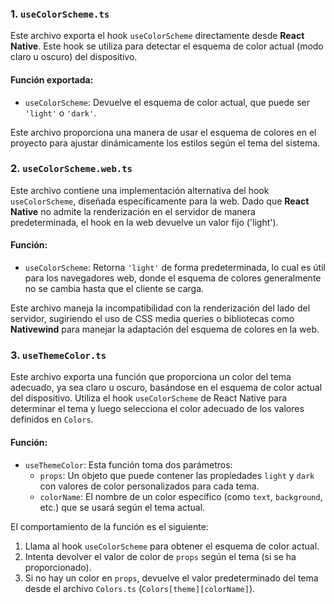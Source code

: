 ### 1. `useColorScheme.ts`

Este archivo exporta el hook `useColorScheme` directamente desde **React Native**. Este hook se utiliza para detectar el esquema de color actual (modo claro u oscuro) del dispositivo. 

#### Función exportada:
- `useColorScheme`: Devuelve el esquema de color actual, que puede ser `'light'` o `'dark'`.

Este archivo proporciona una manera de usar el esquema de colores en el proyecto para ajustar dinámicamente los estilos según el tema del sistema.

### 2. `useColorScheme.web.ts`

Este archivo contiene una implementación alternativa del hook `useColorScheme`, diseñada específicamente para la web. Dado que **React Native** no admite la renderización en el servidor de manera predeterminada, el hook en la web devuelve un valor fijo ('light').

#### Función:
- `useColorScheme`: Retorna `'light'` de forma predeterminada, lo cual es útil para los navegadores web, donde el esquema de colores generalmente no se cambia hasta que el cliente se carga. 

Este archivo maneja la incompatibilidad con la renderización del lado del servidor, sugiriendo el uso de CSS media queries o bibliotecas como **Nativewind** para manejar la adaptación del esquema de colores en la web.

### 3. `useThemeColor.ts`

Este archivo exporta una función que proporciona un color del tema adecuado, ya sea claro u oscuro, basándose en el esquema de color actual del dispositivo. Utiliza el hook `useColorScheme` de React Native para determinar el tema y luego selecciona el color adecuado de los valores definidos en `Colors`.

#### Función:
- `useThemeColor`: Esta función toma dos parámetros:
  - `props`: Un objeto que puede contener las propiedades `light` y `dark` con valores de color personalizados para cada tema.
  - `colorName`: El nombre de un color específico (como `text`, `background`, etc.) que se usará según el tema actual.

El comportamiento de la función es el siguiente:
1. Llama al hook `useColorScheme` para obtener el esquema de color actual.
2. Intenta devolver el valor de color de `props` según el tema (si se ha proporcionado).
3. Si no hay un color en `props`, devuelve el valor predeterminado del tema desde el archivo `Colors.ts` (`Colors[theme][colorName]`).

